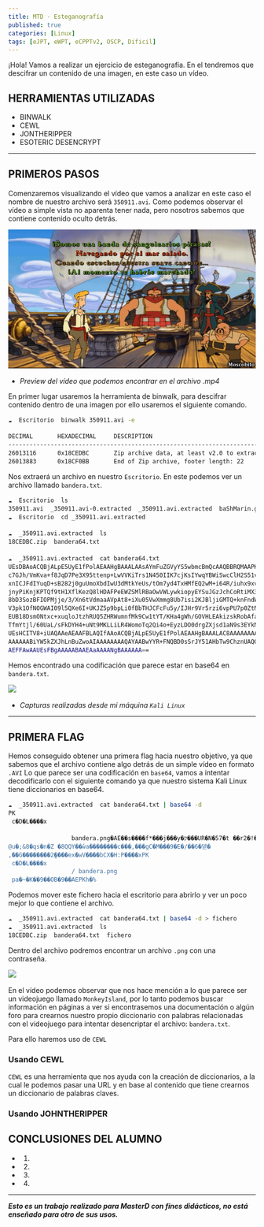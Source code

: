```yaml
---
title: MTD - Esteganografía
published: true
categories: [Linux]
tags: [eJPT, eWPT, eCPPTv2, OSCP, Dificil]
---
```



¡Hola!
Vamos a realizar un ejercicio de esteganografía. En el tendremos que descifrar un contenido de una imagen, en este caso un vídeo.

## HERRAMIENTAS UTILIZADAS
* BINWALK
* CEWL
* JONTHERIPPER
* ESOTERIC DESENCRYPT

* * *

## PRIMEROS PASOS
Comenzaremos visualizando el vídeo que vamos a analizar en este caso el nombre de nuestro archivo será `350911.avi`.
Como podemos observar el vídeo a simple vista no aparenta tener nada, pero nosotros sabemos que contiene contenido oculto detrás.

<img src="/assets/HTB/Esteganografia/preview-video.png">

* *Preview del vídeo que podemos encontrar en el archivo .mp4*

En primer lugar usaremos la herramienta de binwalk, para descifrar contenido dentro de una imagen por ello usaremos el siguiente comando.

```bash
☁  Escritorio  binwalk 350911.avi -e

DECIMAL       HEXADECIMAL     DESCRIPTION
--------------------------------------------------------------------------------
26013116      0x18CEDBC       Zip archive data, at least v2.0 to extract, compressed size: 613, uncompressed size: 811, name: bandera64.txt
26013883      0x18CF0BB       End of Zip archive, footer length: 22
```

Nos extraerá un archivo en nuestro `Escritorio`. En este podemos ver un archivo llamado `bandera.txt`.

```bash
☁  Escritorio  ls
350911.avi  _350911.avi-0.extracted  _350911.avi.extracted  baShMarin.github.io
☁  Escritorio  cd _350911.avi.extracted 

☁  _350911.avi.extracted  ls
18CEDBC.zip  bandera64.txt

☁  _350911.avi.extracted  cat bandera64.txt 
UEsDBAoACQBjALpE5UyE1fPolAEAAHgBAAALAAsAYmFuZGVyYS5wbmcBmQcAAQBBRQMAAPKu8K6x
c7GJh/VmKva+f8JqD7Pe3X95ttenp+LwVVKiTrs1N450IIK7cjKsIYwqYBWiSwcClH2S51vh+L6/
xnICJFdIYuqD+sB282j0guUmoXbdIwU3dMtkYeUs/tOm7yd4TxHMfEQ2wM+i64R/iuhx9xvvh5PV
jnyPiKnjKPTQf9tH1XflKezQ8lHDAFPeEWZSMlRBaOwVWLywkiopyEYSuJGzJchCoRtiMX3fmfJX
8bD3SozBFIOPMjje/3/Xn6tVdmaaAVpAt8+iXu05VwXmmg8Ub7isi2KJBljiGMTQ+knFndW3gCEr
V3pk1OfNOGWAI09l5QXe6I+UKJZ5p9bpLi0fBbTHJCFcFu5y/IJHr9Vr5rzi6vpPU7p0ZtNJyYoK
EUB18DsmONtxc+xuqloJtzhRUQ5ZHRWumnfMk9Cw1tYT/KHa4gWh/GOVHLEAkizskRobAfanZ0OY
TfmYtjl/60UaL/sFkDYH4+uNt9MKLLiLR4WomoTq2Qi4o+EyzLDO0drgZXjsd1aN9s3EYkNY+Ug6
UEsHCITV8+iUAQAAeAEAAFBLAQIfAAoACQBjALpE5UyE1fPolAEAAHgBAAALAC8AAAAAAAAAIAAA
AAAAAABiYW5kZXJhLnBuZwoAIAAAAAAAAQAYAABwYYR+FNQBD0sSrJY51AHbTw9ChznUAQGZBwAB
AEFFAwAAUEsFBgAAAAABAAEAaAAAANgBAAAAAA==
```

Hemos encontrado una codificación que parece estar en base64 en `bandera.txt`.

<img src="/assets/HTB/Android">

* *Capturas realizadas desde mi máquina `Kali Linux`*

* * *

## PRIMERA FLAG
Hemos conseguido obtener una primera flag hacia nuestro objetivo, ya que sabemos que el archivo contiene algo detrás de un simple vídeo en formato `.AVI`
Lo que parece ser una codificación en `base64`, vamos a intentar decodificarlo con el siguiente comando ya que nuestro sistema Kali Linux tiene diccionarios en base64.

```bash
☁  _350911.avi.extracted  cat bandera64.txt | base64 -d
PK
 c�D�L����x

                  bandera.png�AE��s����f*���j���y�ק���UR�N�57�t ��r2�!�*`�K�}��[�����r$WHb���v�h��&�v�#7t�da�,�Ӧ�'xO�|D6�Ϣ���q�Վ|����(���G�w�)���Q�S�fR2TAh�X���*)�F���%�B�1}ߙ�W��J����28��ן�Uvf�Z@�Ϣ^�9W�o���b�X����Iŝշ�!+Wzd���8e�#Oe��菔(�y���.-��$!\�r��G��k����OS�tf�IɊ
@u�;&8�qs�n�Z �8QQY��w̓а��������c���,���gC�M���9�E�/��6�덷�
,��G��������2̰����ex�wV����bCX�H:P����xPK
 c�D�L����x
                  / bandera.png
 pa�~�K��9��OB�9��AEPKh�%  
```

Podemos mover este fichero hacia el escritorio para abrirlo y ver un poco mejor lo que contiene el archivo.

```bash
☁  _350911.avi.extracted  cat bandera64.txt | base64 -d > fichero
☁  _350911.avi.extracted  ls
18CEDBC.zip  bandera64.txt  fichero
```

Dentro del archivo podremos encontrar un archivo `.png` con una contraseña.

<img src="/assets/HTB/Android/">

En el vídeo podemos observar que nos hace mención a lo que parece ser un videojuego llamado `MonkeyIsland`, por lo tanto podemos buscar información en páginas a ver si encontrasemos una documentación o algún foro para crearnos nuestro propio diccionario con palabras relacionadas con el videojuego para intentar desencriptar el archivo: `bandera.txt`.

Para ello haremos uso de `CEWL`

### Usando CEWL
`CEWL` es una herramienta que nos ayuda con la creación de diccionarios, a la cual le podemos pasar una URL y en base al contenido que tiene crearnos un diccionario de palabras claves.

### Usando JOHNTHERIPPER

## CONCLUSIONES DEL ALUMNO

* 1.

* 2.

* 3.

* 4.

* * *

*__Esto es un trabajo realizado para MasterD con fines didácticos, no está enseñado para otro de sus usos.__*
